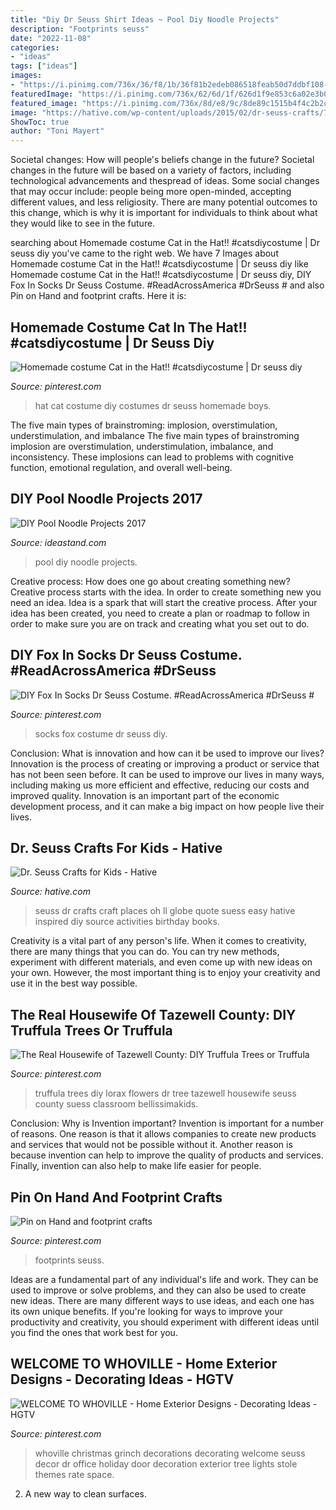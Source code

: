 ```yaml
---
title: "Diy Dr Seuss Shirt Ideas ~ Pool Diy Noodle Projects"
description: "Footprints seuss"
date: "2022-11-08"
categories:
- "ideas"
tags: ["ideas"]
images:
- "https://i.pinimg.com/736x/36/f8/1b/36f81b2edeb086518feab50d7ddbf108--classroom-organization-organization-ideas.jpg"
featuredImage: "https://i.pinimg.com/736x/62/6d/1f/626d1f9e853c6a02e3b0248fc5afdca5.jpg"
featured_image: "https://i.pinimg.com/736x/8d/e8/9c/8de89c1515b4f4c2b2caf7dddaa02e61.jpg"
image: "https://hative.com/wp-content/uploads/2015/02/dr-seuss-crafts/7-dr-seuss-crafts.jpg"
ShowToc: true
author: "Toni Mayert"
---
```



Societal changes: How will people's beliefs change in the future?
Societal changes in the future will be based on a variety of factors, including technological advancements and thespread of ideas. Some social changes that may occur include: people being more open-minded, accepting different values, and less religiosity. There are many potential outcomes to this change, which is why it is important for individuals to think about what they would like to see in the future.

	

		
searching about Homemade costume Cat in the Hat!! #catsdiycostume | Dr seuss diy you've came to the right web. We have 7 Images about Homemade costume Cat in the Hat!! #catsdiycostume | Dr seuss diy like Homemade costume Cat in the Hat!! #catsdiycostume | Dr seuss diy, DIY Fox In Socks Dr Seuss Costume. #ReadAcrossAmerica #DrSeuss # and also Pin on Hand and footprint crafts. Here it is:
		
    
## Homemade Costume Cat In The Hat!! #catsdiycostume | Dr Seuss Diy

<img loading=lazy src="https://i.pinimg.com/736x/62/6d/1f/626d1f9e853c6a02e3b0248fc5afdca5.jpg" onerror="this.onerror=null;this.src='https://tse4.mm.bing.net/th?id=OIP.dU_oT8jjTbRlaflEAYBw2QHaNL&amp;pid=15.1';" alt="Homemade costume Cat in the Hat!! #catsdiycostume | Dr seuss diy">

_Source: pinterest.com_

>hat cat costume diy costumes dr seuss homemade boys. 

	

The five main types of brainstroming: implosion, overstimulation, understimulation, and imbalance
The five main types of brainstroming implosion are overstimulation, understimulation, imbalance, and inconsistency. These implosions can lead to problems with cognitive function, emotional regulation, and overall well-being.

    
## DIY Pool Noodle Projects 2017

<img loading=lazy src="http://ideastand.com/wp-content/uploads/2015/10/2-diy-pool-noodle-projects.jpg" onerror="this.onerror=null;this.src='https://tse1.mm.bing.net/th?id=OIP.Rz_MzfZOWK_1caXLs-otaAHaLG&amp;pid=15.1';" alt="DIY Pool Noodle Projects 2017">

_Source: ideastand.com_

>pool diy noodle projects. 

	

Creative process: How does one go about creating something new?
Creative process starts with the idea. In order to create something new you need an idea. Idea is a spark that will start the creative process. After your idea has been created, you need to create a plan or roadmap to follow in order to make sure you are on track and creating what you set out to do.

    
## DIY Fox In Socks Dr Seuss Costume. #ReadAcrossAmerica #DrSeuss #

<img loading=lazy src="https://i.pinimg.com/736x/8d/e8/9c/8de89c1515b4f4c2b2caf7dddaa02e61.jpg" onerror="this.onerror=null;this.src='https://tse4.mm.bing.net/th?id=OIP.ojsl3upZK-crnHjtEvC8hwHaNL&amp;pid=15.1';" alt="DIY Fox In Socks Dr Seuss Costume. #ReadAcrossAmerica #DrSeuss #">

_Source: pinterest.com_

>socks fox costume dr seuss diy. 

	

Conclusion: What is innovation and how can it be used to improve our lives?
Innovation is the process of creating or improving a product or service that has not been seen before. It can be used to improve our lives in many ways, including making us more efficient and effective, reducing our costs and improved quality. Innovation is an important part of the economic development process, and it can make a big impact on how people live their lives.

    
## Dr. Seuss Crafts For Kids - Hative

<img loading=lazy src="https://hative.com/wp-content/uploads/2015/02/dr-seuss-crafts/7-dr-seuss-crafts.jpg" onerror="this.onerror=null;this.src='https://tse1.mm.bing.net/th?id=OIP.0nYHPeJhgy9OERJ3ovanRAHaLH&amp;pid=15.1';" alt="Dr. Seuss Crafts for Kids - Hative">

_Source: hative.com_

>seuss dr crafts craft places oh ll globe quote suess easy hative inspired diy source activities birthday books. 

	

Creativity is a vital part of any person's life. When it comes to creativity, there are many things that you can do. You can try new methods, experiment with different materials, and even come up with new ideas on your own. However, the most important thing is to enjoy your creativity and use it in the best way possible.

    
## The Real Housewife Of Tazewell County: DIY Truffula Trees Or Truffula

<img loading=lazy src="https://i.pinimg.com/736x/36/f8/1b/36f81b2edeb086518feab50d7ddbf108--classroom-organization-organization-ideas.jpg" onerror="this.onerror=null;this.src='https://tse1.mm.bing.net/th?id=OIP.4rrj5CJ-qEG64kMoNKq6qQHaLH&amp;pid=15.1';" alt="The Real Housewife of Tazewell County: DIY Truffula Trees or Truffula">

_Source: pinterest.com_

>truffula trees diy lorax flowers dr tree tazewell housewife seuss county suess classroom bellissimakids. 

	

Conclusion: Why is Invention important?
Invention is important for a number of reasons. One reason is that it allows companies to create new products and services that would not be possible without it. Another reason is because invention can help to improve the quality of products and services. Finally, invention can also help to make life easier for people.

    
## Pin On Hand And Footprint Crafts

<img loading=lazy src="https://i.pinimg.com/736x/1a/26/2c/1a262cafc7a53fddb37f89cd68ebae2b--footprint-crafts-footprints.jpg" onerror="this.onerror=null;this.src='https://tse3.mm.bing.net/th?id=OIP.vgKhaVlMKYqFyjvRucB86gHaJ3&amp;pid=15.1';" alt="Pin on Hand and footprint crafts">

_Source: pinterest.com_

>footprints seuss. 

	

Ideas are a fundamental part of any individual's life and work. They can be used to improve or solve problems, and they can also be used to create new ideas. There are many different ways to use ideas, and each one has its own unique benefits. If you're looking for ways to improve your productivity and creativity, you should experiment with different ideas until you find the ones that work best for you.

    
## WELCOME TO WHOVILLE - Home Exterior Designs - Decorating Ideas - HGTV

<img loading=lazy src="https://i.pinimg.com/originals/77/f7/83/77f78373a8d0fa7ad26e89c9d11bc239.jpg" onerror="this.onerror=null;this.src='https://tse1.mm.bing.net/th?id=OIP.ip5pQ1fYoRdxnwNsy6w0KQHaJ4&amp;pid=15.1';" alt="WELCOME TO WHOVILLE - Home Exterior Designs - Decorating Ideas - HGTV">

_Source: pinterest.com_

>whoville christmas grinch decorations decorating welcome seuss decor dr office holiday door decoration exterior tree lights stole themes rate space. 

	

2. A new way to clean surfaces.

